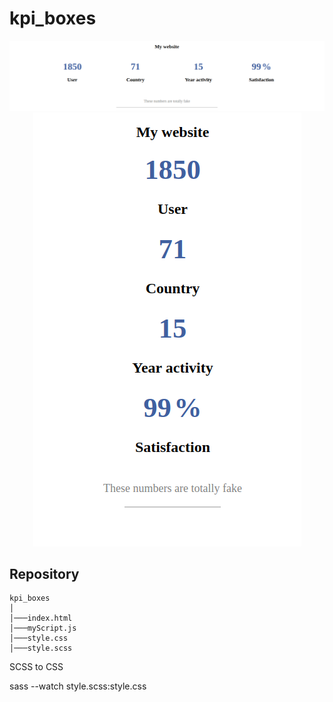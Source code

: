 # kpi_boxes

<p align="center">
  <img src=https://github.com/hbiom/kpi_boxes/blob/main/img_readme/full_screen.jpg>
  <img src=https://github.com/hbiom/kpi_boxes/blob/main/img_readme/cell_phone.jpg>
</p>



## Repository


```
kpi_boxes
│
│───index.html
│───myScript.js
│───style.css
│───style.scss
```

SCSS to CSS

sass --watch style.scss:style.css
